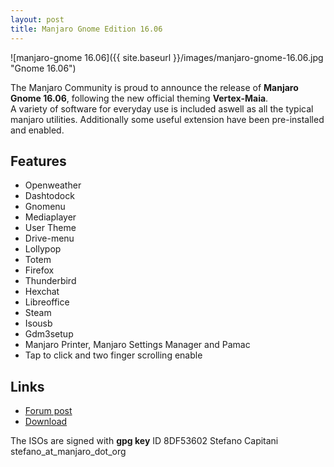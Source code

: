 ```yaml
---
layout: post
title: Manjaro Gnome Edition 16.06
---
```


![manjaro-gnome 16.06]({{ site.baseurl }}/images/manjaro-gnome-16.06.jpg "Gnome 16.06")

The Manjaro Community is proud to announce the release of **Manjaro Gnome 16.06**, following the new official theming **Vertex-Maia**.  
A variety of software for everyday use is included aswell as all the typical manjaro utilities. Additionally some useful extension have been pre-installed and enabled.  

## Features

* Openweather
* Dashtodock
* Gnomenu
* Mediaplayer
* User Theme
* Drive-menu
* Lollypop
* Totem
* Firefox
* Thunderbird
* Hexchat
* Libreoffice
* Steam
* Isousb
* Gdm3setup
* Manjaro Printer, Manjaro Settings Manager and Pamac
* Tap to click and two finger scrolling enable

## Links

* [Forum post](https://forum.manjaro.org/t/manjaro-gnome-16-06/)
* [Download](https://sourceforge.net/projects/manjarolinux/files/community/Gnome/2016.06/)

The ISOs are signed with **gpg key** ID 8DF53602 Stefano Capitani stefano_at_manjaro_dot_org
